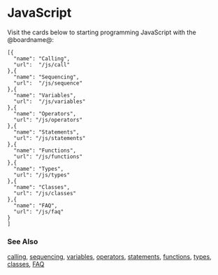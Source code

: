 # JavaScript

Visit the cards below to starting programming JavaScript with the @boardname@:

```codecard
[{
  "name": "Calling",
  "url":  "/js/call"
},{
  "name": "Sequencing",
  "url":  "/js/sequence"
},{
  "name": "Variables",
  "url":  "/js/variables"
},{
  "name": "Operators",
  "url": "/js/operators"
},{
  "name": "Statements",
  "url": "/js/statements"
},{
  "name": "Functions",
  "url": "/js/functions"
},{
  "name": "Types",
  "url": "/js/types"
},{
  "name": "Classes",
  "url": "/js/classes"
},{
  "name": "FAQ",
  "url": "/js/faq"
}
]

```

### See Also

[calling](/js/call), [sequencing](/js/sequence), [variables](/js/variables), [operators](/js/operators), [statements](/js/statements), [functions](/js/functions), [types](/js/types), [classes](/js/classes), [FAQ](/js/faq)